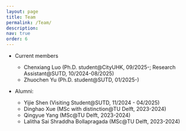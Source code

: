 ```yaml
---
layout: page
title: Team
permalink: /Team/
description: 
nav: true
order: 6
---
```


- Current members
    - Chenxiang Luo (Ph.D. student@CityUHK, 09/2025-; Research Assistant@SUTD, 10/2024-08/2025) 
    - Zhuochen Yu (Ph.D. student@SUTD, 01/2025-)

- Alumni:
    - Yijie Shen (Visiting Student@SUTD, 11/2024 - 04/2025)
    - Dinghao Xue (MSc with distinction@TU Delft, 2023-2024)
    - Qingyue Yang (MSc@TU Delft, 2023-2024)
    - Lalitha Sai Shraddha Bollapragada (MSc@TU Delft, 2023-2024)